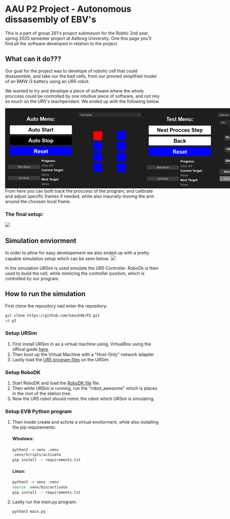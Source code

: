 # AAU P2 Project - Autonomous dissasembly of EBV's

This is a part of group 261's project submisson for the Robtic 2nd year, spring 2025 semester project at Aalborg University. One this page you'll find all the software developed in relation to the project.

## What can it do???

Our goal for the project was to develope of robotic cell that could disassemble, and take our the bad cells, from our provied simplified model of an BMW i3 battery using an UR5 robot. 

We wanted to try and develope a piece of software where the whole proccess could be controlled by one intuitive piece of software, and not rely so much on the UR5's teachpendant. We ended up with the following below.
<div style="display:flex;width:450px">
<img src="./figures/GUI_work_cell.png">
<img src="./figures/GUI_test_cali.png">
</div>
From here you can both track the proccess of the program, and calibrate and adjust specific frames if needed, while also maunally moving the arm around the choosen local frame.

### The final setup:

<img src="./figures/Full_Setup.jpg" width="200">

## Simulation enviorment

In order to allow for easy developement we also ended up with a pretty capable simulation setup which can be seen below.
<img src="./figures/untitled.GIF" width="800">

In the simulation URSim is used simulate the UR5 Controller. RoboDk is then used to build the cell, while mimicing the controller position, which is controlled by our program.

## How to run the simulation
First clone the repository nad enter the repository:
```bash
git clone https://github.com/Sanu546/P2.git
cd p2
```
### Setup URSim

1. First install URSim in as a virtual machine using, VirtualBox using the offical guide [here](https://www.universal-robots.com/download/software-cb-series/simulator-non-linux/offline-simulator-cb-series-non-linux-ursim-3158/).
2. Then boot up the Virtual Machine with a "Host-Only" network adapter
3. Lastly load the [UR5 program files](https://github.com/Sanu546/P2/tree/main/rtde_stuff/UR5%20program) on the URSim

### Setup RoboDK

1. Start RoboDK and load the [RoboDK file](https://github.com/Sanu546/P2/blob/main/roboDK/P2_sim_setup.rdk) file.
2. Then while URSim is running, run the "robot_awesome" which is places in the root of the station tree.
3. Now the UR5 robot should mimic the robot which URSim is simulating.

### Setup EVB Python program
1. Then inside create and activte a virtual envitorment, while also installing the pip requirements:
    
    #### Windows:
    
    ```bash
    python3 -m venv .venv
    .venv/Scripts/activate
    pip install -r requirements.txt
    ```
    #### Linux:

    ```bash
    python3 -m venv .venv
    source .venv/bin/activate
    pip install -r requirements.txt
    ```
1. Lastly run the main.py program.
    ```bash
    python3 main.py 
    ```
